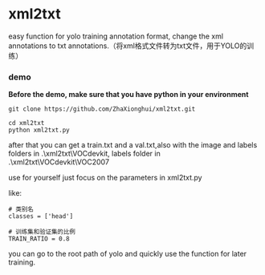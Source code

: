 # xml2txt
easy function for yolo training annotation format, change the xml annotations to txt annotations.（将xml格式文件转为txt文件，用于YOLO的训练）

### demo

**Before the demo, make sure that you have python in your environment**

```
git clone https://github.com/ZhaXionghui/xml2txt.git

cd xml2txt
python xml2txt.py
```

after that you can get a train.txt and a val.txt,also with the image and labels folders in .\xml2txt\VOCdevkit, labels folder in .\xml2txt\VOCdevkit\VOC2007



use for yourself just focus on the parameters in xml2txt.py 

like:

```
# 类别名
classes = ['head']

# 训练集和验证集的比例
TRAIN_RATIO = 0.8
```

you can go to the root path of yolo and quickly use the function for later training. 
